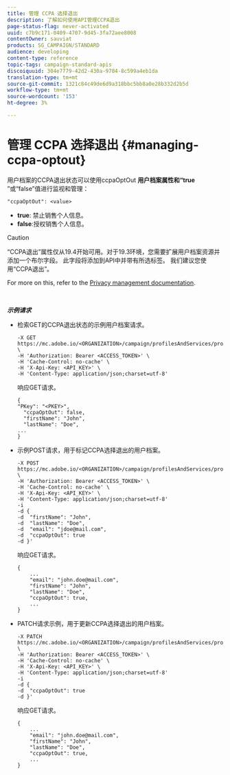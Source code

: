 ```yaml
---
title: 管理 CCPA 选择退出
description: 了解如何使用API管理CCPA退出
page-status-flag: never-activated
uuid: c7b9c171-0409-4707-9d45-3fa72aee8008
contentOwner: sauviat
products: SG_CAMPAIGN/STANDARD
audience: developing
content-type: reference
topic-tags: campaign-standard-apis
discoiquuid: 304e7779-42d2-430a-9704-8c599a4eb1da
translation-type: tm+mt
source-git-commit: 1321c84c49de6d9a318bbc5bb8a0e28b332d2b5d
workflow-type: tm+mt
source-wordcount: '153'
ht-degree: 3%

---
```



# 管理 CCPA 选择退出 {#managing-ccpa-optout}

用户档案的CCPA退出状态可以使用ccpaOptOut **用户档案属性和“true** ”或“false”值进行监视和管理：

`"ccpaOptOut": <value>`

* **true**: 禁止销售个人信息。
* **false**:授权销售个人信息。

>[!CAUTION]
>
>“CCPA退出”属性仅从19.4开始可用。对于19.3环境，您需要扩展用户档案资源并添加一个布尔字段。 此字段将添加到API中并带有所选标签。 我们建议您使用“CCPA退出”。
>
>For more on this, refer to the [Privacy management documentation](https://helpx.adobe.com/campaign/kb/acs-privacy.html#ccpa).

<br/>

***示例请求***

* 检索GET的CCPA退出状态的示例用户档案请求。

   ```
   -X GET https://mc.adobe.io/<ORGANIZATION>/campaign/profilesAndServices/profile/<PKEY> \
   -H 'Authorization: Bearer <ACCESS_TOKEN>' \
   -H 'Cache-Control: no-cache' \
   -H 'X-Api-Key: <API_KEY>' \
   -H 'Content-Type: application/json;charset=utf-8'
   ```

   响应GET请求。

   ```
   {
   "PKey": "<PKEY>",
     "ccpaOptOut": false,
     "firstName": "John",
     "lastName": "Doe",
   ...
   }
   ```

* 示例POST请求，用于标记CCPA选择退出的用户档案。

   ```
   -X POST https://mc.adobe.io/<ORGANIZATION>/campaign/profilesAndServices/profile/ \
   -H 'Authorization: Bearer <ACCESS_TOKEN>' \
   -H 'Cache-Control: no-cache' \
   -H 'X-Api-Key: <API_KEY>' \
   -H 'Content-Type: application/json;charset=utf-8'
   -i
   -d {
   -d  "firstName": "John",
   -d  "lastName": "Doe",
   -d  "email": "jdoe@mail.com",
   -d  "ccpaOptOut": true
   -d }'
   ```

   响应GET请求。

   ```
   {
       ...
       "email": "john.doe@mail.com",
       "firstName": "John",
       "lastName": "Doe",
       "ccpaOptOut": true,
       ...
   }
   ```

* PATCH请求示例，用于更新CCPA选择退出的用户档案。

   ```
   -X PATCH https://mc.adobe.io/<ORGANIZATION>/campaign/profilesAndServices/profile/<PKEY> \
   -H 'Authorization: Bearer <ACCESS_TOKEN>' \
   -H 'Cache-Control: no-cache' \
   -H 'X-Api-Key: <API_KEY>' \
   -H 'Content-Type: application/json;charset=utf-8'
   -i
   -d {
   -d  "ccpaOptOut": true
   -d }'
   ```

   响应GET请求。

   ```
   {
       ...
       "email": "john.doe@mail.com",
       "firstName": "John",
       "lastName": "Doe",
       "ccpaOptOut": true,
       ...
   }
   ```
